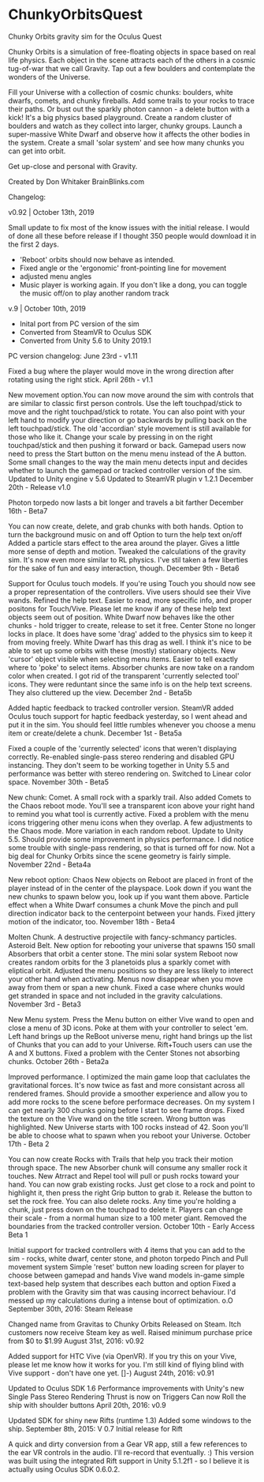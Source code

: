 # ChunkyOrbitsQuest
Chunky Orbits gravity sim for the Oculus Quest

Chunky Orbits is a simulation of free-floating objects in space based on real life physics. Each object in the scene attracts each of the others in a cosmic tug-of-war that we call Gravity. Tap out a few boulders and contemplate the wonders of the Universe. 

Fill your Universe with a collection of cosmic chunks: boulders, white dwarfs, comets, and chunky fireballs. Add some trails to your rocks to trace their paths. Or bust out the sparkly photon cannon - a delete button with a kick! It's a big physics based playground. Create a random cluster of boulders and watch as they collect into larger, chunky groups. Launch a super-massive White Dwarf and observe how it affects the other bodies in the system. Create a small 'solar system' and see how many chunks you can get into orbit. 

Get up-close and personal with Gravity.
 
Created by Don Whitaker
BrainBlinks.com

Changelog:

v0.92 | October 13th, 2019

Small update to fix most of the know issues with the initial release. I would of done all these before release if I thought 350 people would download it in the first 2 days. 

* 'Reboot' orbits should now behave as intended. 
* Fixed angle or the 'ergonomic' front-pointing line for movement
* adjusted menu angles 
* Music player is working again. If you don't like a dong, you can toggle the music off/on to play another random track

v.9 | October 10th, 2019
  * Inital port from PC version of the sim
  * Converted from SteamVR to Oculus SDK
  * Converted from Unity 5.6 to Unity 2019.1
  
PC version changelog:
  June 23rd - v1.11

Fixed a bug where the player would move in the wrong direction after rotating using the right stick. 
April 26th - v1.1

New movement option.You can now move around the sim with controls that are similar to classic first person controls. Use the left touchpad/stick to move and the right touchpad/stick to rotate. You can also point with your left hand to modify your direction or go backwards by pulling back on the left touchpad/stick. The old 'accordian' style movement is still available for those who like it.
Change your scale by pressing in on the right touchpad/stick and then pushing it forward or back.
Gamepad users now need to press the Start button on the menu menu instead of the A button.
Some small changes to the way the main menu detects input and decides whether to launch the gamepad or tracked controller version of the sim.
Updated to Unity engine v 5.6
Updated to SteamVR plugin v 1.2.1
December 20th - Release v1.0

Photon torpedo now lasts a bit longer and travels a bit farther
December 16th - Beta7

You can now create, delete, and grab chunks with both hands. 
Option to turn the background music on and off
Option to turn the help text on/off
Added a particle stars effect to the area around the player. Gives a little more sense of depth and motion.
Tweaked the calculations of the gravity sim. It's now even more similar to RL physics. I've stil taken a few liberties for the sake of fun and easy interaction, though.
December 9th - Beta6

Support for Oculus touch models. If you're using Touch you should now see a proper representation of the controllers. Vive users should see their Vive wands.
Refined the help text. Easier to read, more specific info, and proper positons for Touch/Vive. Please let me know if any of these help text objects seem out of position.
White Dwarf now behaves like the other chunks - hold trigger to create, release to set it free.
Center Stone no longer locks in place. It does have some 'drag' added to the physics sim to keep it from moving freely. White Dwarf has this drag as well. I think it's nice to be able to set up some orbits with these (mostly) stationary objects.
New 'cursor' object visible when selecting menu items. Easier to tell exactly where to 'poke' to select items.
Absorber chunks are now take on a random color when created.
I got rid of the transparent 'currently selected tool' icons. They were reduntant since the same info is on the help text screens. They also cluttered up the view.
December 2nd - Beta5b

Added haptic feedback to tracked controller version. SteamVR added Oculus touch support for haptic feedback yesterday, so I went ahead and put it in the sim. You should feel little rumbles whenever you choose a menu item or create/delete a chunk.
December 1st - Beta5a

Fixed a couple of the 'currently selected' icons that weren't displaying correctly.
Re-enabled single-pass stereo rendering and disabled GPU instancing. They don't seem to be working together in Unity 5.5 and performance was better with stereo rendering on.
Switched to Linear color space.
November 30th - Beta5

New chunk: Comet. A small rock with a sparkly trail. Also added Comets to the Chaos reboot mode.
You'll see a transparent icon above your right hand to remind you what tool is currently active.
Fixed a problem with the menu icons triggering other menu icons when they overlap.
A few adjustments to the Chaos mode. More variation in each random reboot. 
Update to Unity 5.5. Should provide some improvement in physics performance. I did notice some trouble with single-pass rendering, so that is turned off for now. Not a big deal for Chunky Orbits since the scene geometry is fairly simple.
November 22nd - Beta4a

New reboot option: Chaos 
New objects on Reboot are placed in front of the player instead of in the center of the playspace. Look down if you want the new chunks to spawn below you, look up if you want them above.
Particle effect when a White Dwarf consumes a chunk
Move the pinch and pull direction indicator back to the centerpoint between your hands. Fixed jittery motion of the indicator, too.
November 18th - Beta4

Molten Chunk. A destructive projectile with fancy-schmancy particles. 
Asteroid Belt. New option for rebooting your universe that spawns 150 small Absorbers that orbit a center stone.
The mini solar system Reboot now creates random orbits for the 3 planetoids plus a sparkly comet with eliptical orbit. 
Adjusted the menu positions so they are less likely to interect your other hand when activating.
Menus now disappear when you move away from them or span a new chunk.
Fixed a case where chunks would get stranded in space and not included in the gravity calculations.
November 3rd - Beta3

New Menu system. Press the Menu button on either Vive wand to open and close a menu of 3D icons. Poke at them with your controller to select 'em. Left hand brings up the ReBoot universe menu, right hand brings up the list of Chunks that you can add to your Universe. Rift+Touch users can use the A and X buttons. 
Fixed a problem with the Center Stones not absorbing chunks.
October 26th - Beta2a

Improved performance. I optimized the main game loop that caclulates the gravitational forces. It's now twice as fast and more consistant across all rendered frames. Should provide a smoother experience and allow you to add more rocks to the scene before performace decreases. On my system I can get nearly 300 chunks going before I start to see frame drops. 
Fixed the texture on the Vive wand on the title screen. Wrong button was highlighted. 
New Universe starts with 100 rocks instead of 42. Soon you'll be able to choose what to spawn when you reboot your Universe.
October 17th - Beta 2

You can now create Rocks with Trails that help you track their motion through space.
The new Absorber chunk will consume any smaller rock it touches.
New Atrract and Repel tool will pull or push rocks toward your hand.
You can now grab existing rocks. Just get close to a rock and point to highlight it, then press the right Grip button to grab it. Release the button to set the rock free.
You can also delete rocks. Any time you're holding a chunk, just press down on the touchpad to delete it.
Players can change their scale - from a normal human size to a 100 meter giant.
Removed the boundaries from the tracked controller version.
October 10th - Early Access Beta 1

Initial support for tracked controllers with 4 items that you can add to the sim - rocks, white dwarf, center stone, and photon torpedo
Pinch and Pull movement system 
Simple 'reset' button
new loading screen for player to choose between gamepad and hands
Vive wand models in-game
simple text-based help system that describes each button and option
Fixed a problem with the Gravity sim that was causing incorrect behaviour. I'd messed up my calculations during a intense bout of optimization. o.O
September 30th, 2016: Steam Release

Changed name from Gravitas to Chunky Orbits
Released on Steam. Itch customers now receive Steam key as well.
Raised minimum purchase price from $0 to $1.99
August 31st, 2016: v0.92

Added support for HTC Vive (via OpenVR). If you try this on your Vive, please let me know how it works for you. I'm still kind of flying blind with Vive support - don't have one yet. []-)
August 24th, 2016: v0.91

Updated to Oculus SDK 1.6
Performance improvements with Unity's new Single Pass Stereo Rendering
Thrust is now on Triggers
Can now Roll the ship with shoulder buttons
April 20th, 2016: v0.9

Updated SDK for shiny new Rifts (runtime 1.3)
Added some windows to the ship.
September 8th, 2015: V 0.7 Initial release for Rift

A quick and dirty conversion from a Gear VR app, still a few references to the ear VR controls in the audio. I'll re-record that eventually. :)
This version was built using the integrated Rift support in Unity 5.1.2f1 - so I believe it is actually using Oculus SDK 0.6.0.2.
  
  

